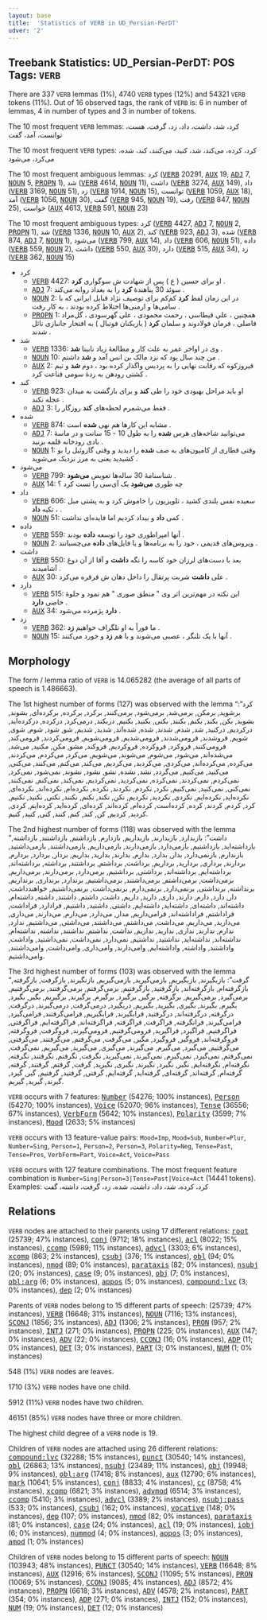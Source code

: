 ```yaml
---
layout: base
title:  'Statistics of VERB in UD_Persian-PerDT'
udver: '2'
---
```


## Treebank Statistics: UD_Persian-PerDT: POS Tags: `VERB`

There are 337 `VERB` lemmas (1%), 4740 `VERB` types (12%) and 54321 `VERB` tokens (11%).
Out of 16 observed tags, the rank of `VERB` is: 6 in number of lemmas, 4 in number of types and 3 in number of tokens.

The 10 most frequent `VERB` lemmas: کرد، شد، داشت، داد، زد، گرفت، هست، توانست، آمد، گفت

The 10 most frequent `VERB` types:  کرد، کرده، می‌کند، شد، کنید، می‌کنند، کند، شده، می‌کرد، می‌شود

The 10 most frequent ambiguous lemmas: کرد (<tt><a href="fa_perdt-pos-VERB.html">VERB</a></tt> 20291, <tt><a href="fa_perdt-pos-AUX.html">AUX</a></tt> 19, <tt><a href="fa_perdt-pos-ADJ.html">ADJ</a></tt> 7, <tt><a href="fa_perdt-pos-NOUN.html">NOUN</a></tt> 5, <tt><a href="fa_perdt-pos-PROPN.html">PROPN</a></tt> 1), شد (<tt><a href="fa_perdt-pos-VERB.html">VERB</a></tt> 4614, <tt><a href="fa_perdt-pos-NOUN.html">NOUN</a></tt> 11), داشت (<tt><a href="fa_perdt-pos-VERB.html">VERB</a></tt> 3274, <tt><a href="fa_perdt-pos-AUX.html">AUX</a></tt> 149), داد (<tt><a href="fa_perdt-pos-VERB.html">VERB</a></tt> 3169, <tt><a href="fa_perdt-pos-NOUN.html">NOUN</a></tt> 51), زد (<tt><a href="fa_perdt-pos-VERB.html">VERB</a></tt> 1914, <tt><a href="fa_perdt-pos-NOUN.html">NOUN</a></tt> 15), توانست (<tt><a href="fa_perdt-pos-VERB.html">VERB</a></tt> 1059, <tt><a href="fa_perdt-pos-AUX.html">AUX</a></tt> 18), آمد (<tt><a href="fa_perdt-pos-VERB.html">VERB</a></tt> 1056, <tt><a href="fa_perdt-pos-NOUN.html">NOUN</a></tt> 30), گفت (<tt><a href="fa_perdt-pos-VERB.html">VERB</a></tt> 945, <tt><a href="fa_perdt-pos-NOUN.html">NOUN</a></tt> 19), رفت (<tt><a href="fa_perdt-pos-VERB.html">VERB</a></tt> 847, <tt><a href="fa_perdt-pos-NOUN.html">NOUN</a></tt> 25), خواست (<tt><a href="fa_perdt-pos-AUX.html">AUX</a></tt> 4613, <tt><a href="fa_perdt-pos-VERB.html">VERB</a></tt> 591, <tt><a href="fa_perdt-pos-NOUN.html">NOUN</a></tt> 23)

The 10 most frequent ambiguous types:  کرد (<tt><a href="fa_perdt-pos-VERB.html">VERB</a></tt> 4427, <tt><a href="fa_perdt-pos-ADJ.html">ADJ</a></tt> 7, <tt><a href="fa_perdt-pos-NOUN.html">NOUN</a></tt> 2, <tt><a href="fa_perdt-pos-PROPN.html">PROPN</a></tt> 1), شد (<tt><a href="fa_perdt-pos-VERB.html">VERB</a></tt> 1336, <tt><a href="fa_perdt-pos-NOUN.html">NOUN</a></tt> 10, <tt><a href="fa_perdt-pos-AUX.html">AUX</a></tt> 2), کند (<tt><a href="fa_perdt-pos-VERB.html">VERB</a></tt> 923, <tt><a href="fa_perdt-pos-ADJ.html">ADJ</a></tt> 3), شده (<tt><a href="fa_perdt-pos-VERB.html">VERB</a></tt> 874, <tt><a href="fa_perdt-pos-ADJ.html">ADJ</a></tt> 7, <tt><a href="fa_perdt-pos-NOUN.html">NOUN</a></tt> 1), می‌شود (<tt><a href="fa_perdt-pos-VERB.html">VERB</a></tt> 799, <tt><a href="fa_perdt-pos-AUX.html">AUX</a></tt> 14), داد (<tt><a href="fa_perdt-pos-VERB.html">VERB</a></tt> 606, <tt><a href="fa_perdt-pos-NOUN.html">NOUN</a></tt> 51), داده (<tt><a href="fa_perdt-pos-VERB.html">VERB</a></tt> 559, <tt><a href="fa_perdt-pos-NOUN.html">NOUN</a></tt> 2), داشت (<tt><a href="fa_perdt-pos-VERB.html">VERB</a></tt> 550, <tt><a href="fa_perdt-pos-AUX.html">AUX</a></tt> 30), دارد (<tt><a href="fa_perdt-pos-VERB.html">VERB</a></tt> 515, <tt><a href="fa_perdt-pos-AUX.html">AUX</a></tt> 34), زد (<tt><a href="fa_perdt-pos-VERB.html">VERB</a></tt> 362, <tt><a href="fa_perdt-pos-NOUN.html">NOUN</a></tt> 15)


* کرد
  * <tt><a href="fa_perdt-pos-VERB.html">VERB</a></tt> 4427: او برای حسین ( ع ) پس از شهادت ش سوگواری <b>کرد</b> .
  * <tt><a href="fa_perdt-pos-ADJ.html">ADJ</a></tt> 7: سوئد 30 پناهندهٔ <b>کرد</b> را به بغداد روانه می‌کند .
  * <tt><a href="fa_perdt-pos-NOUN.html">NOUN</a></tt> 2: در این زمان لفظ <b>کرد</b> کم‌کم برای توصیف نژاد قبایل ایرانی که با سامی‌ها و ارمنی‌ها اختلاط کرده بودند ، به کار رفت .
  * <tt><a href="fa_perdt-pos-PROPN.html">PROPN</a></tt> 1: همچنین ، علی قیطاسی ، رحمت محمودی ، علی گهرسودی ، گل‌مراد فاضلی ، فرمان فولادوند و سلمان <b>کرد</b> ( بازیکنان فوتبال ) به افتخار جانبازی نائل شدند .
* شد
  * <tt><a href="fa_perdt-pos-VERB.html">VERB</a></tt> 1336: وی در اواخر عمر به علت کار و مطالعهٔ زیاد نابینا <b>شد</b> .
  * <tt><a href="fa_perdt-pos-NOUN.html">NOUN</a></tt> 10: من چند سال بود که نزد مالک بن انس آمد و <b>شد</b> داشتم .
  * <tt><a href="fa_perdt-pos-AUX.html">AUX</a></tt> 2: فیروزکوه که رقابت نهایی را به پردیس واگذار کرده بود ، دوم <b>شد</b> و تیم کشتی رودهن به ردهٔ سومی قناعت کرد .
* کند
  * <tt><a href="fa_perdt-pos-VERB.html">VERB</a></tt> 923: او باید مراحل بهبودی خود را طی <b>کند</b> و برای بازگشت به میدان عجله نکند .
  * <tt><a href="fa_perdt-pos-ADJ.html">ADJ</a></tt> 3: فقط می‌شمرم لحظه‌های <b>کند</b> روزگار را .
* شده
  * <tt><a href="fa_perdt-pos-VERB.html">VERB</a></tt> 874: مشابه این کارها هم نهی <b>شده</b> است .
  * <tt><a href="fa_perdt-pos-ADJ.html">ADJ</a></tt> 7: می‌توانید شاخه‌های هرس <b>شده</b> را به طول 10 - 15 سانت و در ماسهٔ بادی رودخانه قلمه بزنید .
  * <tt><a href="fa_perdt-pos-NOUN.html">NOUN</a></tt> 1: وقتی قطاری از کامیون‌های به صف <b>شده</b> را دیدید و وقتی گازوئیل را بو کشیدید یعنی به مرز نزدیک می‌شوید .
* می‌شود
  * <tt><a href="fa_perdt-pos-VERB.html">VERB</a></tt> 799: شناسنامهٔ 30 ساله‌ها تعویض <b>می‌شود</b> .
  * <tt><a href="fa_perdt-pos-AUX.html">AUX</a></tt> 14: چه طوری <b>می‌شود</b> یک آی‌سی را تست کرد ؟
* داد
  * <tt><a href="fa_perdt-pos-VERB.html">VERB</a></tt> 606: سعیده نفس بلندی کشید ، تلویزیون را خاموش کرد و به پشتی مبل ، تکیه <b>داد</b> .
  * <tt><a href="fa_perdt-pos-NOUN.html">NOUN</a></tt> 51: کمی <b>داد</b> و بیداد کردیم اما فایده‌ای نداشت .
* داده
  * <tt><a href="fa_perdt-pos-VERB.html">VERB</a></tt> 559: آنها امپراطوری خود را توسعه <b>داده</b> بودند .
  * <tt><a href="fa_perdt-pos-NOUN.html">NOUN</a></tt> 2: ویروس‌های قدیمی ، خود را به برنامه‌ها و یا فایل‌های <b>داده</b> می‌چسبانند .
* داشت
  * <tt><a href="fa_perdt-pos-VERB.html">VERB</a></tt> 550: بعد با دست‌های لرزان خود کاسه را نگه <b>داشت</b> و آقا از آن دوغ آشامیدند .
  * <tt><a href="fa_perdt-pos-AUX.html">AUX</a></tt> 30: علی <b>داشت</b> شربت پرتقال را داخل دهان ش قرقره می‌کرد .
* دارد
  * <tt><a href="fa_perdt-pos-VERB.html">VERB</a></tt> 515: این نکته در مهم‌ترین اثر وی " منطق صوری " هم نمود و جلوهٔ خاصی <b>دارد</b> .
  * <tt><a href="fa_perdt-pos-AUX.html">AUX</a></tt> 34: <b>دارد</b> پژمرده می‌شود .
* زد
  * <tt><a href="fa_perdt-pos-VERB.html">VERB</a></tt> 362: ما فوراً به او تلگراف خواهیم <b>زد</b> .
  * <tt><a href="fa_perdt-pos-NOUN.html">NOUN</a></tt> 15: آنها با یک تلنگر ، عصبی می‌شوند و با هم <b>زد</b> و خورد می‌کنند .

## Morphology

The form / lemma ratio of `VERB` is 14.065282 (the average of all parts of speech is 1.486663).

The 1st highest number of forms (127) was observed with the lemma “کرد”: برشوید, برمکن, برمی‌شد, برمی‌شود, برمی‌کنند, برکرد, برکرده, برکرده‌ای, بشوند, بشوید, بکن, بکند, بکنم, بکنند, بکنی, بکنید, بکنیم, دربکند, درمی‌کرد, درکرده, درکرده‌اید, درکردیم, درکنید, شد, شدم, شدند, شده, شده‌اند, شدید, شدیم, شو, شود, شوم, شوی, شویم, فروشدند, فرومی‌شدند, فرومی‌شدیم, فرومی‌شویم, فرومی‌کردند, فرومی‌کند, فرومی‌کنند, فروکرد, فروکرده, فروکردیم, فروکند, مشو, مکن, مکنید, می‌شد, می‌شده‌اند, می‌شود, می‌شوم, می‌شوند, می‌شویم, می‌کرد, می‌کردم, می‌کردند, می‌کرده, می‌کرده‌اند, می‌کردی, می‌کردید, می‌کردیم, می‌کند, می‌کنم, می‌کنند, می‌کنی, می‌کنید, می‌کنیم, می‌گردد, نشد, نشده, نشو, نشود, نشوند, نمی‌شود, نمی‌کرد, نمی‌کردم, نمی‌کردند, نمی‌کرده, نمی‌کردید, نمی‌کردیم, نمی‌کند, نمی‌کنم, نمی‌کنند, نمی‌کنی, نمی‌کنید, نمی‌کنیم, نکرد, نکردم, نکردند, نکرده, نکرده‌ام, نکرده‌اند, نکرده‌ای, نکرده‌اید, نکرده‌ایم, نکردی, نکردید, نکردیم, نکن, نکند, نکنم, نکنند, نکنی, نکنید, نکنیم, کرد, کردم, کردند, کرده, کرده‌است, کرده‌ام, کرده‌اند, کرده‌ای, کرده‌اید, کرده‌ایم, کردی, کردید, کردیم, کن, کند, کنم, کنند, کنی, کنید, کنیم.

The 2nd highest number of forms (118) was observed with the lemma “داشت”: بازبدارد, بازبدارند, بازبداریم, بازدارم, بازداشتم, بازداشتند, بازداشته, بازداشته‌اید, بازداشتیم, بازمی‌دارد, بازمی‌دارند, بازمی‌داریم, بازمی‌داشتند, بازمی‌داشتید, بازندارم, بازنمی‌دارد, بدار, بدارد, بدارم, بدارند, بدارید, بداریم, بردار, بردارد, بردارم, بردارند, برداری, بردارید, برداریم, برداشت, برداشتم, برداشتند, برداشته, برداشته‌اند, برداشته‌ایم, برداشته‌‌اند, برداشتی, برداشتیم, برمی‌دارد, برمی‌دارند, برمی‌داریم, برمی‌داشت, برمی‌داشتم, برمی‌داشتند, برمی‌داشتیم, برندارد, برنداری, برنداریم, برنداشته, برنداشتی, برنمی‌دارد, برنمی‌دارم, برنمی‌داشت, برنمی‌داشتیم, خواهندداشت, دار, دارد, دارم, دارند, داری, دارید, داریم, داشت, داشتم, داشتند, داشته, داشته‌ام, داشته‌اند, داشته‌ای, داشته‌اید, داشته‌ایم, داشتی, داشتید, داشتیم, فرادارد, فراداشت, فراداشتم, فراداشته‌اند, فرامی‌داریم, مدار, می‌دارد, می‌دارم, می‌دارند, می‌داری, می‌دارید, می‌داریم, می‌داشت, می‌داشتم, می‌داشتند, می‌داشتی, می‌داشتیم, ندارد, ندارم, ندارند, نداری, ندارید, نداریم, نداشت, نداشتم, نداشتند, نداشته, نداشته‌ام, نداشته‌اند, نداشته‌اید, نداشتید, نداشتیم, نمی‌دارد, نمی‌داشت, نمی‌داشتید, واداشت, واداشتند, واداشته, واداشته‌ایم, وامی‌دارند, وامی‌داری, وامی‌داشت, وامی‌داشتند, وامی‌داشتیم.

The 3rd highest number of forms (103) was observed with the lemma “گرفت”: بازبگیرند, بازبگیریم, بازمی‌گیرید, بازمی‌گیریم, بازنگیرند, بازگرفت, بازگرفته, بازگرفته‌ام, بازگرفته‌اند, بازگرفتید, بازگرفتیم, برمی‌گرفتم, برمی‌گرفتند, برمی‌گرفتیم, برمی‌گیرد, برمی‌گیریم, برگرفته, برگیر, برگیرد, برگیرم, برگیرند, برگیریم, بگیر, بگیرد, بگیرم, بگیرند, بگیری, بگیرید, بگیریم, دربگیرد, درمی‌گرفت, درمی‌گیرند, درگرفت, درگرفته, درگرفته‌اند, درگرفتید, فرابگیرند, فرابگیریم, فرامی‌گرفتند, فرامی‌گیرد, فرامی‌گیرند, فرانگرفته, فراگرفت, فراگرفته, فراگرفته‌اند, فراگرفته‌ایم, فراگرفتی, فراگرفتیم, فراگیرد, فراگیرید, فرومی‌گرفتیم, فرومی‌گیرند, فروگرفت, فروگرفته, فروگرفته‌اند, فروگیر, فروگیرد, مگیر, می‌گرفت, می‌گرفتم, می‌گرفتند, می‌گرفتی, می‌گرفتیم, می‌گیرد, می‌گیرم, می‌گیرند, می‌گیری, می‌گیرید, می‌گیریم, نمی‌گرفت, نمی‌گرفتم, نمی‌گیرد, نمی‌گیرم, نمی‌گیرند, نمی‌گیرید, نگرفت, نگرفتم, نگرفتند, نگرفته, نگرفته‌ام, نگرفته‌ایم, نگیر, نگیرد, نگیرند, نگیری, نگیرید, گرفت, گرفتم, گرفتند, گرفته, گرفته‌ام, گرفته‌اند, گرفته‌ای, گرفته‌اید, گرفته‌ایم, گرفتی, گرفتید, گرفتیم, گیر, گیرد, گیرند, گیرید, گیریم.

`VERB` occurs with 7 features: <tt><a href="fa_perdt-feat-Number.html">Number</a></tt> (54276; 100% instances), <tt><a href="fa_perdt-feat-Person.html">Person</a></tt> (54270; 100% instances), <tt><a href="fa_perdt-feat-Voice.html">Voice</a></tt> (52070; 96% instances), <tt><a href="fa_perdt-feat-Tense.html">Tense</a></tt> (36556; 67% instances), <tt><a href="fa_perdt-feat-VerbForm.html">VerbForm</a></tt> (5642; 10% instances), <tt><a href="fa_perdt-feat-Polarity.html">Polarity</a></tt> (3599; 7% instances), <tt><a href="fa_perdt-feat-Mood.html">Mood</a></tt> (2633; 5% instances)

`VERB` occurs with 13 feature-value pairs: `Mood=Imp`, `Mood=Sub`, `Number=Plur`, `Number=Sing`, `Person=1`, `Person=2`, `Person=3`, `Polarity=Neg`, `Tense=Past`, `Tense=Pres`, `VerbForm=Part`, `Voice=Act`, `Voice=Pass`

`VERB` occurs with 127 feature combinations.
The most frequent feature combination is `Number=Sing|Person=3|Tense=Past|Voice=Act` (14441 tokens).
Examples: کرد، کرده، شد، داد، داشت، شده، زد، گرفت، داشته، گفت


## Relations

`VERB` nodes are attached to their parents using 17 different relations: <tt><a href="fa_perdt-dep-root.html">root</a></tt> (25739; 47% instances), <tt><a href="fa_perdt-dep-conj.html">conj</a></tt> (9712; 18% instances), <tt><a href="fa_perdt-dep-acl.html">acl</a></tt> (8022; 15% instances), <tt><a href="fa_perdt-dep-ccomp.html">ccomp</a></tt> (5989; 11% instances), <tt><a href="fa_perdt-dep-advcl.html">advcl</a></tt> (3303; 6% instances), <tt><a href="fa_perdt-dep-xcomp.html">xcomp</a></tt> (863; 2% instances), <tt><a href="fa_perdt-dep-csubj.html">csubj</a></tt> (376; 1% instances), <tt><a href="fa_perdt-dep-obl.html">obl</a></tt> (94; 0% instances), <tt><a href="fa_perdt-dep-nmod.html">nmod</a></tt> (89; 0% instances), <tt><a href="fa_perdt-dep-parataxis.html">parataxis</a></tt> (82; 0% instances), <tt><a href="fa_perdt-dep-nsubj.html">nsubj</a></tt> (20; 0% instances), <tt><a href="fa_perdt-dep-case.html">case</a></tt> (9; 0% instances), <tt><a href="fa_perdt-dep-obj.html">obj</a></tt> (7; 0% instances), <tt><a href="fa_perdt-dep-obl-arg.html">obl:arg</a></tt> (6; 0% instances), <tt><a href="fa_perdt-dep-appos.html">appos</a></tt> (5; 0% instances), <tt><a href="fa_perdt-dep-compound-lvc.html">compound:lvc</a></tt> (3; 0% instances), <tt><a href="fa_perdt-dep-dep.html">dep</a></tt> (2; 0% instances)

Parents of `VERB` nodes belong to 15 different parts of speech:  (25739; 47% instances), <tt><a href="fa_perdt-pos-VERB.html">VERB</a></tt> (16648; 31% instances), <tt><a href="fa_perdt-pos-NOUN.html">NOUN</a></tt> (7116; 13% instances), <tt><a href="fa_perdt-pos-SCONJ.html">SCONJ</a></tt> (1856; 3% instances), <tt><a href="fa_perdt-pos-ADJ.html">ADJ</a></tt> (1306; 2% instances), <tt><a href="fa_perdt-pos-PRON.html">PRON</a></tt> (957; 2% instances), <tt><a href="fa_perdt-pos-INTJ.html">INTJ</a></tt> (271; 0% instances), <tt><a href="fa_perdt-pos-PROPN.html">PROPN</a></tt> (225; 0% instances), <tt><a href="fa_perdt-pos-AUX.html">AUX</a></tt> (147; 0% instances), <tt><a href="fa_perdt-pos-ADV.html">ADV</a></tt> (22; 0% instances), <tt><a href="fa_perdt-pos-CCONJ.html">CCONJ</a></tt> (16; 0% instances), <tt><a href="fa_perdt-pos-ADP.html">ADP</a></tt> (11; 0% instances), <tt><a href="fa_perdt-pos-DET.html">DET</a></tt> (3; 0% instances), <tt><a href="fa_perdt-pos-PART.html">PART</a></tt> (3; 0% instances), <tt><a href="fa_perdt-pos-NUM.html">NUM</a></tt> (1; 0% instances)

548 (1%) `VERB` nodes are leaves.

1710 (3%) `VERB` nodes have one child.

5912 (11%) `VERB` nodes have two children.

46151 (85%) `VERB` nodes have three or more children.

The highest child degree of a `VERB` node is 19.

Children of `VERB` nodes are attached using 26 different relations: <tt><a href="fa_perdt-dep-compound-lvc.html">compound:lvc</a></tt> (32288; 15% instances), <tt><a href="fa_perdt-dep-punct.html">punct</a></tt> (30540; 14% instances), <tt><a href="fa_perdt-dep-obl.html">obl</a></tt> (26863; 13% instances), <tt><a href="fa_perdt-dep-nsubj.html">nsubj</a></tt> (23489; 11% instances), <tt><a href="fa_perdt-dep-obj.html">obj</a></tt> (19948; 9% instances), <tt><a href="fa_perdt-dep-obl-arg.html">obl:arg</a></tt> (17418; 8% instances), <tt><a href="fa_perdt-dep-aux.html">aux</a></tt> (12790; 6% instances), <tt><a href="fa_perdt-dep-mark.html">mark</a></tt> (10641; 5% instances), <tt><a href="fa_perdt-dep-conj.html">conj</a></tt> (8833; 4% instances), <tt><a href="fa_perdt-dep-cc.html">cc</a></tt> (8758; 4% instances), <tt><a href="fa_perdt-dep-xcomp.html">xcomp</a></tt> (6821; 3% instances), <tt><a href="fa_perdt-dep-advmod.html">advmod</a></tt> (6514; 3% instances), <tt><a href="fa_perdt-dep-ccomp.html">ccomp</a></tt> (5410; 3% instances), <tt><a href="fa_perdt-dep-advcl.html">advcl</a></tt> (3389; 2% instances), <tt><a href="fa_perdt-dep-nsubj-pass.html">nsubj:pass</a></tt> (533; 0% instances), <tt><a href="fa_perdt-dep-csubj.html">csubj</a></tt> (162; 0% instances), <tt><a href="fa_perdt-dep-vocative.html">vocative</a></tt> (148; 0% instances), <tt><a href="fa_perdt-dep-dep.html">dep</a></tt> (107; 0% instances), <tt><a href="fa_perdt-dep-nmod.html">nmod</a></tt> (82; 0% instances), <tt><a href="fa_perdt-dep-parataxis.html">parataxis</a></tt> (81; 0% instances), <tt><a href="fa_perdt-dep-case.html">case</a></tt> (24; 0% instances), <tt><a href="fa_perdt-dep-acl.html">acl</a></tt> (19; 0% instances), <tt><a href="fa_perdt-dep-iobj.html">iobj</a></tt> (6; 0% instances), <tt><a href="fa_perdt-dep-nummod.html">nummod</a></tt> (4; 0% instances), <tt><a href="fa_perdt-dep-appos.html">appos</a></tt> (3; 0% instances), <tt><a href="fa_perdt-dep-amod.html">amod</a></tt> (1; 0% instances)

Children of `VERB` nodes belong to 15 different parts of speech: <tt><a href="fa_perdt-pos-NOUN.html">NOUN</a></tt> (103943; 48% instances), <tt><a href="fa_perdt-pos-PUNCT.html">PUNCT</a></tt> (30540; 14% instances), <tt><a href="fa_perdt-pos-VERB.html">VERB</a></tt> (16648; 8% instances), <tt><a href="fa_perdt-pos-AUX.html">AUX</a></tt> (12916; 6% instances), <tt><a href="fa_perdt-pos-SCONJ.html">SCONJ</a></tt> (11095; 5% instances), <tt><a href="fa_perdt-pos-PRON.html">PRON</a></tt> (10069; 5% instances), <tt><a href="fa_perdt-pos-CCONJ.html">CCONJ</a></tt> (9085; 4% instances), <tt><a href="fa_perdt-pos-ADJ.html">ADJ</a></tt> (8572; 4% instances), <tt><a href="fa_perdt-pos-PROPN.html">PROPN</a></tt> (6618; 3% instances), <tt><a href="fa_perdt-pos-ADV.html">ADV</a></tt> (4578; 2% instances), <tt><a href="fa_perdt-pos-PART.html">PART</a></tt> (354; 0% instances), <tt><a href="fa_perdt-pos-ADP.html">ADP</a></tt> (271; 0% instances), <tt><a href="fa_perdt-pos-INTJ.html">INTJ</a></tt> (152; 0% instances), <tt><a href="fa_perdt-pos-NUM.html">NUM</a></tt> (19; 0% instances), <tt><a href="fa_perdt-pos-DET.html">DET</a></tt> (12; 0% instances)


